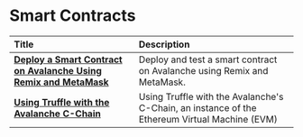 # Smart Contracts

| Title | Description |
| :--- | :--- |
| [**Deploy a Smart Contract on Avalanche Using Remix and MetaMask**](deploy-a-smart-contract-on-avalanche-using-remix-and-metamask.md) | Deploy and test a smart contract on Avalanche using Remix and MetaMask. |
| [**Using Truffle with the Avalanche C-Chain**](using-truffle-with-the-avalanche-c-chain.md) | Using Truffle with the Avalanche's C-Chain, an instance of the Ethereum Virtual Machine \(EVM\) |

